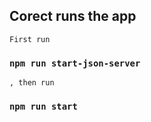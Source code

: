 ## Corect runs the app 
    First run 
### `npm run start-json-server`
    , then run
### `npm run start`
